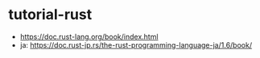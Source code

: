# tutorial-rust

- https://doc.rust-lang.org/book/index.html
- ja: https://doc.rust-jp.rs/the-rust-programming-language-ja/1.6/book/

